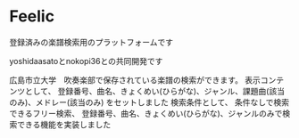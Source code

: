 # Feelic
登録済みの楽譜検索用のプラットフォームです

yoshidaasatoとnokopi36との共同開発です

広島市立大学　吹奏楽部で保存されている楽譜の検索ができます。
表示コンテンツとして、
登録番号、曲名、きょくめい(ひらがな)、ジャンル、課題曲(該当のみ)、メドレー(該当のみ)
をセットしました
検索条件として、
条件なしで検索できるフリー検索、
登録番号、曲名、きょくめい(ひらがな)、ジャンルのみで検索できる機能を実装しました
